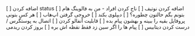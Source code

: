 [ ] اضافه کردن status
[ ] اضافه کردن نوتیف
[ ] ناج کردن افراد - من به فالوینگ هام بتونم بگم حالتون چطوره؟
[ ] دیپلوی بکند
[ ] خروجی گرفتن اپ‌هاب
[ ] هر کس بتونی پروفایل بقیه را ببینه و بهشون پیام بده
[ ] قابلیت آنفالو کردن
[ ] اتصال به پوستگرس / درست کردن دیتابیس
[ ] پیام ها را اگر سین زد فقط نقظه اش بره
[ ] بروز کردن ریدمی